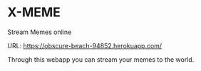 # X-MEME
Stream Memes online

URL: https://obscure-beach-94852.herokuapp.com/

Through this webapp you can stream your memes to the world.
